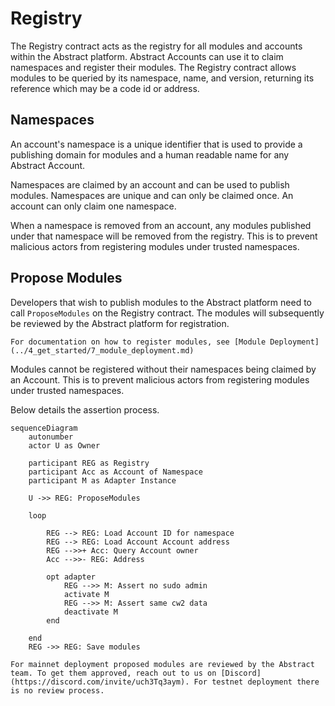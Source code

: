 # Registry

The Registry contract acts as the registry for all modules and accounts within the Abstract platform. Abstract Accounts can use it to claim namespaces and register their modules. The Registry contract allows modules to be queried by its namespace, name, and version, returning its reference which may be a code id or address.

## Namespaces

An account's namespace is a unique identifier that is used to provide a publishing domain for modules and a human readable name for any Abstract Account.

Namespaces are claimed by an account and can be used to publish modules. Namespaces are unique and can only be claimed once. An account can only claim one namespace.

When a namespace is removed from an account, any modules published under that namespace will be removed from the registry. This is to prevent malicious actors from registering modules under trusted namespaces.

## Propose Modules

Developers that wish to publish modules to the Abstract platform need to call `ProposeModules` on the Registry contract. The modules will subsequently be reviewed by the Abstract platform for registration.

```admonish info
For documentation on how to register modules, see [Module Deployment](../4_get_started/7_module_deployment.md)
```

Modules cannot be registered without their namespaces being claimed by an Account. This is to prevent malicious actors from registering modules under trusted namespaces.

Below details the assertion process.

```mermaid
sequenceDiagram
    autonumber
    actor U as Owner

    participant REG as Registry
    participant Acc as Account of Namespace
    participant M as Adapter Instance

    U ->> REG: ProposeModules

    loop

        REG --> REG: Load Account ID for namespace
        REG --> REG: Load Account Account address
        REG -->>+ Acc: Query Account owner
        Acc -->>- REG: Address

        opt adapter
            REG -->> M: Assert no sudo admin
            activate M
            REG -->> M: Assert same cw2 data
            deactivate M
        end

    end
    REG ->> REG: Save modules

```

```admonish warning
For mainnet deployment proposed modules are reviewed by the Abstract team. To get them approved, reach out to us on [Discord](https://discord.com/invite/uch3Tq3aym). For testnet deployment there is no review process.
```
